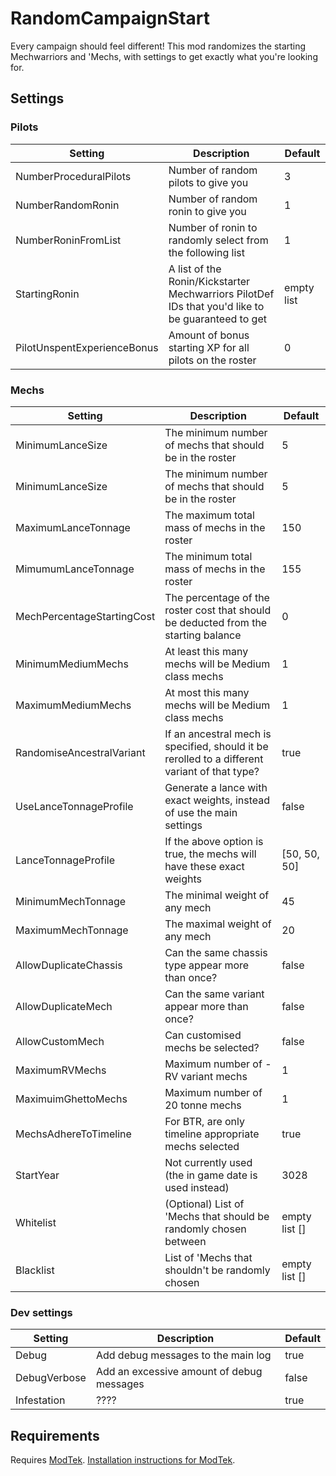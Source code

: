 # RandomCampaignStart
Every campaign should feel different! This mod randomizes the starting Mechwarriors and 'Mechs, with settings to get exactly what you're looking for.

## Settings

### Pilots

|Setting|Description|Default|
|----|----|----|
|NumberProceduralPilots|Number of random pilots to give you|3|
|NumberRandomRonin|Number of random ronin to give you|1|
|NumberRoninFromList|Number of ronin to randomly select from the following list|1| 
|StartingRonin|A list of the Ronin/Kickstarter Mechwarriors PilotDef IDs that you'd like to be guaranteed to get|empty list|
|PilotUnspentExperienceBonus|Amount of bonus starting XP for all pilots on the roster|0| 

### Mechs

|Setting|Description|Default|
|----|----|----|
|MinimumLanceSize|The minimum number of mechs that should be in the roster|5|
|MinimumLanceSize|The minimum number of mechs that should be in the roster|5|
|MaximumLanceTonnage|The maximum total mass of mechs in the roster|150|
|MimumumLanceTonnage|The minimum total mass of mechs in the roster|155|
|MechPercentageStartingCost|The percentage of the roster cost that should be deducted from the starting balance|0|
|MinimumMediumMechs|At least this many mechs will be Medium class mechs|1|
|MaximumMediumMechs|At most this many mechs will be Medium class mechs|1|
|RandomiseAncestralVariant|If an ancestral mech is specified, should it be rerolled to a different variant of that type?|true|
|UseLanceTonnageProfile|Generate a lance with exact weights, instead of use the main settings|false|
|LanceTonnageProfile|If the above option is true, the mechs will have these exact weights|[50, 50, 50]|
|MinimumMechTonnage|The minimal weight of any mech|45|
|MaximumMechTonnage|The maximal weight of any mech|20|
|AllowDuplicateChassis|Can the same chassis type appear more than once?|false|
|AllowDuplicateMech|Can the same variant appear more than once?|false|
|AllowCustomMech|Can customised mechs be selected?|false|
|MaximumRVMechs|Maximum number of -RV variant mechs|1|
|MaximuimGhettoMechs|Maximum number of 20 tonne mechs|1|
|MechsAdhereToTimeline|For BTR, are only timeline appropriate mechs selected|true|
|StartYear|Not currently used (the in game date is used instead)|3028|
|Whitelist|(Optional) List of 'Mechs that should be randomly chosen between|empty list []|
|Blacklist|List of 'Mechs that shouldn't be randomly chosen|empty list []|

### Dev settings

|Setting|Description|Default|
|----|----|----|
|Debug|Add debug messages to the main log|true|
|DebugVerbose|Add an excessive amount of debug messages|false|
|Infestation|????|true|

## Requirements

Requires [ModTek](https://github.com/BattletechModders/ModTek/releases). [Installation instructions for ModTek](https://github.com/BattleTechModders/ModTek/wiki/The-Drop-Dead-Simple-Guide-to-Installing-BTML-&-ModTek-&-ModTek-mods).
